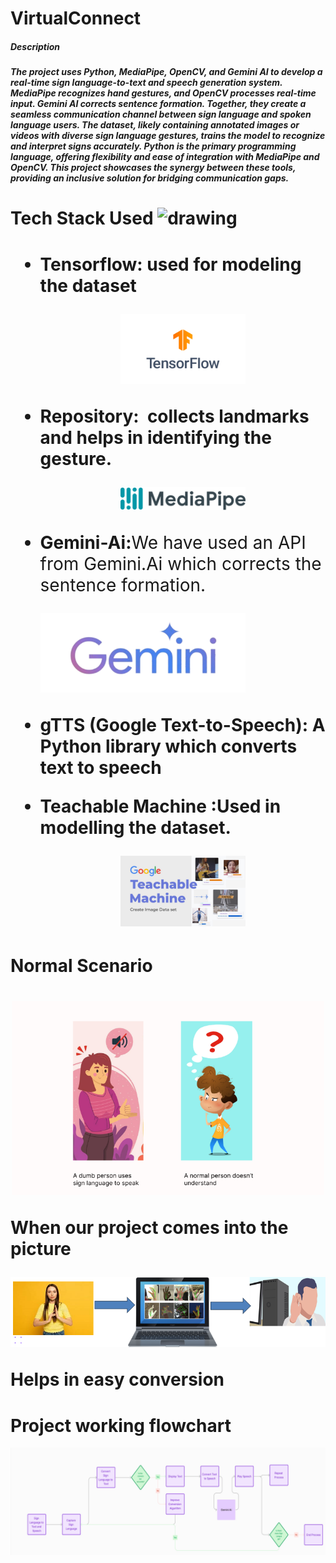 <h1>VirtualConnect</h1> 
<h5><b> Description</b><h5/>

The project uses Python, MediaPipe, OpenCV, and Gemini AI to develop a real-time sign language-to-text and speech generation system. MediaPipe recognizes hand gestures, and OpenCV processes real-time input. Gemini AI corrects sentence formation. Together, they create a seamless communication channel between sign language and spoken language users. The dataset, likely containing annotated images or videos with diverse sign language gestures, trains the model to recognize and interpret signs accurately. Python is the primary programming language, offering flexibility and ease of integration with MediaPipe and OpenCV. This project showcases the synergy between these tools, providing an inclusive solution for bridging communication gaps.

<h1><b>Tech Stack Used</b>
<img src="https://user-images.githubusercontent.com/48355572/263672801-5929885f-9227-4be3-a686-ea3fbeff13d2.gif" alt="drawing" width="20"/>
      <h1/>


- Tensorflow:
        used for modeling the dataset
               <center><img src="VirtualConnect%208b1efe88061b4234946400cc0b8beed5/VirtualConnect_c5ea835e103249a3a7bf94e229d80a04Untitled.png" alt="f" margin="100000000px" width="200"/></center>

- Repository:   collects landmarks and helps in identifying the        gesture.
  <div height="200px"></div>
                    <center>      <img src="VirtualConnect%208b1efe88061b4234946400cc0b8beed5/VirtualConnect_c5ea835e103249a3a7bf94e229d80a04Untitled_1.png" alt="f" width="200" margin-left="20000px"/></center>  


- Gemini-Ai:<span style="font-weight:normal">We have used an API from Gemini.Ai  which corrects the sentence formation.<span/>
  
     ![VirtualConnect%208b1efe88061b4234946400cc0b8beed5/VirtualConnect_c5ea835e103249a3a7bf94e229d80a04Untitled_2.png](VirtualConnect%208b1efe88061b4234946400cc0b8beed5/VirtualConnect_c5ea835e103249a3a7bf94e229d80a04Untitled_2.png)
    
    
- **gTTS** (Google Text-to-Speech):
          A Python library which converts text to speech
    


- **Teachable Machine** :Used in modelling the dataset.
   <center><img src="VirtualConnect%208b1efe88061b4234946400cc0b8beed5/VirtualConnect_c5ea835e103249a3a7bf94e229d80a04Untitled_4.png" alt="f" margin="100000000px" width="200"/></center>



<h1> Normal Scenario<h1/>
  <center><img src="VirtualConnect%208b1efe88061b4234946400cc0b8beed5/VirtualConnect_c5ea835e103249a3a7bf94e229d80a04Untitled_5.png" alt="f" margin="100000000px" width="500"/></center>

 <p>When our project comes into the picture <p>


![Untitled](VirtualConnect%208b1efe88061b4234946400cc0b8beed5/Untitled.png)

Helps in easy conversion 

# Project working flowchart

![Untitled](VirtualConnect%208b1efe88061b4234946400cc0b8beed5/Untitled%201.png)
</ul>
